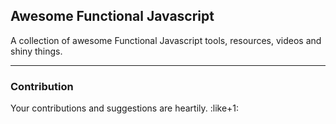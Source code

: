 ## Awesome Functional Javascript

A collection of awesome Functional Javascript tools, resources, videos and shiny things.

---
### Contribution
Your contributions and suggestions are heartily. :like+1:

